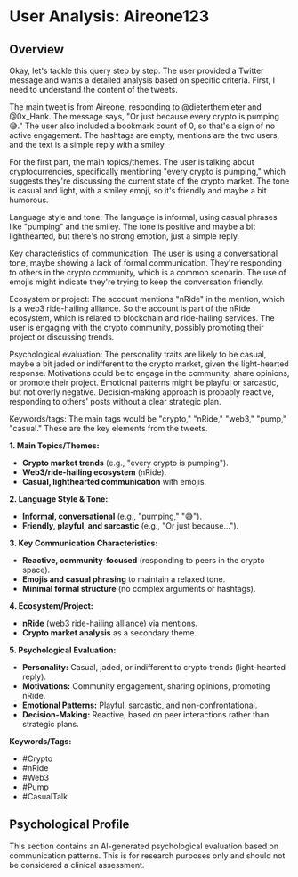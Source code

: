 # User Analysis: Aireone123

## Overview

<think>
Okay, let's tackle this query step by step. The user provided a Twitter message and wants a detailed analysis based on specific criteria. First, I need to understand the content of the tweets.

The main tweet is from Aireone, responding to @dieterthemieter and @0x_Hank. The message says, "Or just because every crypto is pumping 😅." The user also included a bookmark count of 0, so that's a sign of no active engagement. The hashtags are empty, mentions are the two users, and the text is a simple reply with a smiley.

For the first part, the main topics/themes. The user is talking about cryptocurrencies, specifically mentioning "every crypto is pumping," which suggests they're discussing the current state of the crypto market. The tone is casual and light, with a smiley emoji, so it's friendly and maybe a bit humorous.

Language style and tone: The language is informal, using casual phrases like "pumping" and the smiley. The tone is positive and maybe a bit lighthearted, but there's no strong emotion, just a simple reply.

Key characteristics of communication: The user is using a conversational tone, maybe showing a lack of formal communication. They're responding to others in the crypto community, which is a common scenario. The use of emojis might indicate they're trying to keep the conversation friendly.

Ecosystem or project: The account mentions "nRide" in the mention, which is a web3 ride-hailing alliance. So the account is part of the nRide ecosystem, which is related to blockchain and ride-hailing services. The user is engaging with the crypto community, possibly promoting their project or discussing trends.

Psychological evaluation: The personality traits are likely to be casual, maybe a bit jaded or indifferent to the crypto market, given the light-hearted response. Motivations could be to engage in the community, share opinions, or promote their project. Emotional patterns might be playful or sarcastic, but not overly negative. Decision-making approach is probably reactive, responding to others' posts without a clear strategic plan.

Keywords/tags: The main tags would be "crypto," "nRide," "web3," "pump," "casual." These are the key elements from the tweets.
</think>

**1. Main Topics/Themes:**  
- **Crypto market trends** (e.g., "every crypto is pumping").  
- **Web3/ride-hailing ecosystem** (nRide).  
- **Casual, lighthearted communication** with emojis.  

**2. Language Style & Tone:**  
- **Informal, conversational** (e.g., "pumping," "😅").  
- **Friendly, playful, and sarcastic** (e.g., "Or just because...").  

**3. Key Communication Characteristics:**  
- **Reactive, community-focused** (responding to peers in the crypto space).  
- **Emojis and casual phrasing** to maintain a relaxed tone.  
- **Minimal formal structure** (no complex arguments or hashtags).  

**4. Ecosystem/Project:**  
- **nRide** (web3 ride-hailing alliance) via mentions.  
- **Crypto market analysis** as a secondary theme.  

**5. Psychological Evaluation:**  
- **Personality:** Casual, jaded, or indifferent to crypto trends (light-hearted reply).  
- **Motivations:** Community engagement, sharing opinions, promoting nRide.  
- **Emotional Patterns:** Playful, sarcastic, and non-confrontational.  
- **Decision-Making:** Reactive, based on peer interactions rather than strategic plans.  

**Keywords/Tags:**  
- #Crypto  
- #nRide  
- #Web3  
- #Pump  
- #CasualTalk

## Psychological Profile

This section contains an AI-generated psychological evaluation based on communication patterns. This is for research purposes only and should not be considered a clinical assessment.